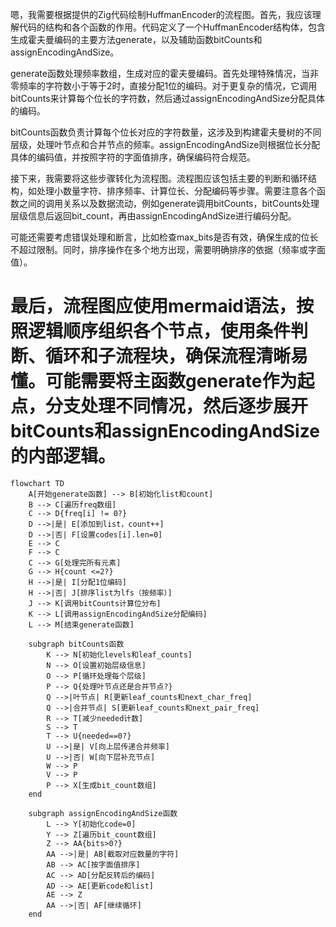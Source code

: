 嗯，我需要根据提供的Zig代码绘制HuffmanEncoder的流程图。首先，我应该理解代码的结构和各个函数的作用。代码定义了一个HuffmanEncoder结构体，包含生成霍夫曼编码的主要方法generate，以及辅助函数bitCounts和assignEncodingAndSize。

generate函数处理频率数组，生成对应的霍夫曼编码。首先处理特殊情况，当非零频率的字符数小于等于2时，直接分配1位的编码。对于更复杂的情况，它调用bitCounts来计算每个位长的字符数，然后通过assignEncodingAndSize分配具体的编码。

bitCounts函数负责计算每个位长对应的字符数量，这涉及到构建霍夫曼树的不同层级，处理叶节点和合并节点的频率。assignEncodingAndSize则根据位长分配具体的编码值，并按照字符的字面值排序，确保编码符合规范。

接下来，我需要将这些步骤转化为流程图。流程图应该包括主要的判断和循环结构，如处理小数量字符、排序频率、计算位长、分配编码等步骤。需要注意各个函数之间的调用关系以及数据流动，例如generate调用bitCounts，bitCounts处理层级信息后返回bit_count，再由assignEncodingAndSize进行编码分配。

可能还需要考虑错误处理和断言，比如检查max_bits是否有效，确保生成的位长不超过限制。同时，排序操作在多个地方出现，需要明确排序的依据（频率或字面值）。

最后，流程图应使用mermaid语法，按照逻辑顺序组织各个节点，使用条件判断、循环和子流程块，确保流程清晰易懂。可能需要将主函数generate作为起点，分支处理不同情况，然后逐步展开bitCounts和assignEncodingAndSize的内部逻辑。
================================================
```mermaid
flowchart TD
    A[开始generate函数] --> B[初始化list和count]
    B --> C[遍历freq数组]
    C --> D{freq[i] != 0?}
    D -->|是| E[添加到list，count++]
    D -->|否| F[设置codes[i].len=0]
    E --> C
    F --> C
    C --> G[处理完所有元素]
    G --> H{count <=2?}
    H -->|是| I[分配1位编码]
    H -->|否| J[排序list为lfs（按频率）]
    J --> K[调用bitCounts计算位分布]
    K --> L[调用assignEncodingAndSize分配编码]
    L --> M[结束generate函数]

    subgraph bitCounts函数
        K --> N[初始化levels和leaf_counts]
        N --> O[设置初始层级信息]
        O --> P[循环处理每个层级]
        P --> Q{处理叶节点还是合并节点?}
        Q -->|叶节点| R[更新leaf_counts和next_char_freq]
        Q -->|合并节点| S[更新leaf_counts和next_pair_freq]
        R --> T[减少needed计数]
        S --> T
        T --> U{needed==0?}
        U -->|是| V[向上层传递合并频率]
        U -->|否| W[向下层补充节点]
        W --> P
        V --> P
        P --> X[生成bit_count数组]
    end

    subgraph assignEncodingAndSize函数
        L --> Y[初始化code=0]
        Y --> Z[遍历bit_count数组]
        Z --> AA{bits>0?}
        AA -->|是| AB[截取对应数量的字符]
        AB --> AC[按字面值排序]
        AC --> AD[分配反转后的编码]
        AD --> AE[更新code和list]
        AE --> Z
        AA -->|否| AF[继续循环]
    end
```